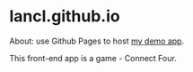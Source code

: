 # lancl.github.io

About: use Github Pages to host [my demo app](https://lancl.github.io/).

This front-end app is a game - Connect Four.

